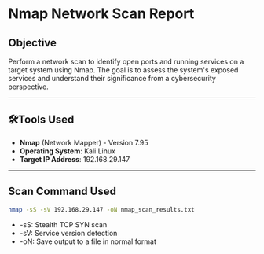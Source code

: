 # Nmap Network Scan Report

## Objective
Perform a network scan to identify open ports and running services on a target system using Nmap. The goal is to assess the system's exposed services and understand their significance from a cybersecurity perspective.

---

## 🛠Tools Used
- **Nmap** (Network Mapper) - Version 7.95
- **Operating System**: Kali Linux
- **Target IP Address**: 192.168.29.147

---

## Scan Command Used
```bash
nmap -sS -sV 192.168.29.147 -oN nmap_scan_results.txt
```
- -sS: Stealth TCP SYN scan
- -sV: Service version detection
- -oN: Save output to a file in normal format


